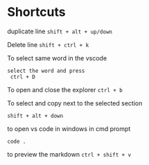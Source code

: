# Shortcuts

duplicate line `shift + alt + up/down`

Delete line `shift + ctrl + k`

To select same word in the vscode

```
select the word and press
 ctrl + D
```

To open and close the explorer `ctrl + b`

To select and copy next to the selected section

`shift + alt + down`

to open vs code in windows in cmd prompt

`code .`

to preview the markdown
`ctrl + shift + v`
